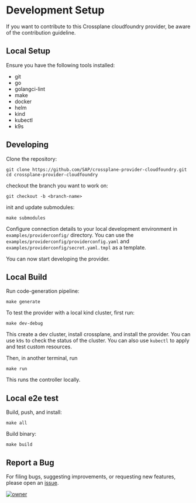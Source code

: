 # Development Setup

If you want to contribute to this Crossplane cloudfoundry provider, be aware of the contribution guideline.

## Local Setup

Ensure you have the following tools installed:
- git
- go
- golangci-lint
- make
- docker
- helm
- kind
- kubectl
- k9s

## Developing

Clone the repository:

```console
git clone https://github.com/SAP/crossplane-provider-cloudfoundry.git
cd crossplane-provider-cloudfoundry
```


checkout the branch you want to work on:

```console
git checkout -b <branch-name>
```

init and update submodules:

```console
make submodules
```

Configure connection details to your local development environment in `examples/providerconfig/` directory. You can use the `examples/providerconfig/providerconfig.yaml` and `examples/providerconfig/secret.yaml.tmpl` as a template.


You can now start developing the provider.

## Local Build

Run code-generation pipeline:

```console
make generate
```

To test the provider with a local kind cluster, first run:

```console
make dev-debug
```

This create a dev cluster, install crossplane, and install the provider. You can use `k9s` to check the status of the cluster. You can also use `kubectl` to apply and test custom resources.

Then, in another terminal, run

```console
make run
```

This runs the controller locally.

## Local e2e test

Build, push, and install:

```console
make all
```

Build binary:

```console
make build
```

## Report a Bug

For filing bugs, suggesting improvements, or requesting new features, please
open an [issue](https://github.com/SAP/crossplane-provider-cloudfoundry/issues).

<a href="mailto:Daniel.Lou@example.com">![owner](/Rep_Lou.png)</a>
